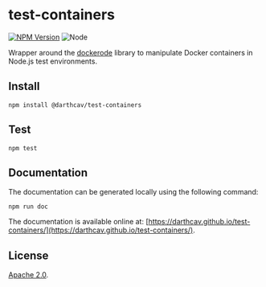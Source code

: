 test-containers
===============

[![NPM Version][npm-image]][npm-url]
![Node][node-version]

Wrapper around the [dockerode](https://github.com/apocas/dockerode) library to manipulate Docker containers in Node.js test environments.

## Install

```console
npm install @darthcav/test-containers
```

## Test

```console
npm test
```

## Documentation

The documentation can be generated locally using the following command:

```console
npm run doc
```

The documentation is available online at: [https://darthcav.github.io/test-containers/](https://darthcav.github.io/test-containers/).

## License

[Apache 2.0](LICENSE.txt).

[node-version]: https://img.shields.io/badge/node-20-orange.svg?style=flat-square
[npm-image]: https://img.shields.io/badge/npm-0.1.0-blue.svg?style=flat-square
[npm-url]: https://www.npmjs.com/package/@darthcav/test-containers
